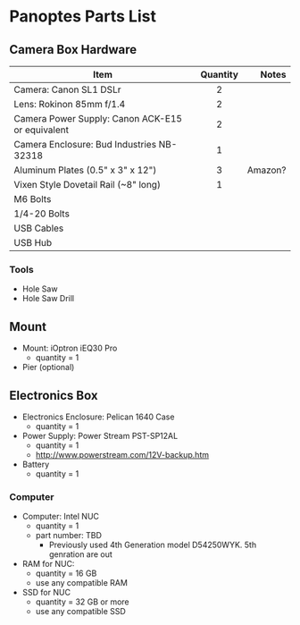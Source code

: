 # Panoptes Parts List

## Camera Box Hardware


| Item | Quantity | Notes |
|---|:---:|---:|
| Camera: Canon SL1 DSLr  | 2  |
| Lens: Rokinon 85mm f/1.4 | 2 |
| Camera Power Supply: Canon ACK-E15 or equivalent | 2 |
| Camera Enclosure: Bud Industries NB-32318 |  1 |
| Aluminum Plates (0.5" x 3" x 12") | 3 | Amazon?
| Vixen Style Dovetail Rail (~8" long) | 1 |
| M6 Bolts
| 1/4-20 Bolts
| USB Cables
| USB Hub

### Tools

* Hole Saw
* Hole Saw Drill

## Mount

* Mount: iOptron iEQ30 Pro
	* quantity = 1
* Pier (optional)

## Electronics Box

* Electronics Enclosure: Pelican 1640 Case
	* quantity = 1
* Power Supply: Power Stream PST-SP12AL
	* quantity = 1
	* http://www.powerstream.com/12V-backup.htm
* Battery
	* quantity = 1




### Computer

* Computer: Intel NUC
	* quantity = 1
	* part number: TBD
		* Previously used 4th Generation model D54250WYK.  5th genration are out
* RAM for NUC:
	* quantity = 16 GB
	* use any compatible RAM
* SSD for NUC
	* quantity = 32 GB or more
	* use any compatible SSD
